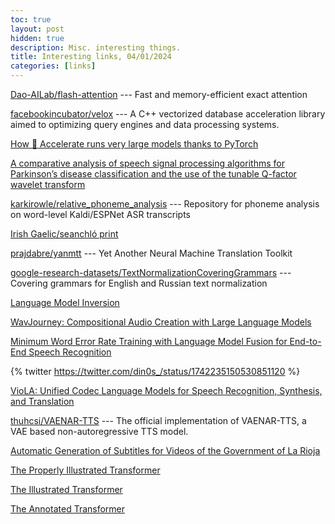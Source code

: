 ```yaml
---
toc: true
layout: post
hidden: true
description: Misc. interesting things.
title: Interesting links, 04/01/2024
categories: [links]
---
```


[Dao-AILab/flash-attention](https://github.com/Dao-AILab/flash-attention) --- Fast and memory-efficient exact attention

[facebookincubator/velox](https://github.com/facebookincubator/velox) --- A C++ vectorized database acceleration library aimed to optimizing query engines and data processing systems.

[How 🤗 Accelerate runs very large models thanks to PyTorch](https://huggingface.co/blog/accelerate-large-models)

[A comparative analysis of speech signal processing algorithms for Parkinson’s disease classification and the use of the tunable Q-factor wavelet transform](https://www.sciencedirect.com/science/article/pii/S1568494618305799)

[karkirowle/relative_phoneme_analysis](https://github.com/karkirowle/relative_phoneme_analysis) --- Repository for phoneme analysis on word-level Kaldi/ESPNet ASR transcripts

[Irish Gaelic/seanchló print](https://readcoop.eu/model/irish-gaelic-seanchlo-print/)

[prajdabre/yanmtt](https://github.com/prajdabre/yanmtt) --- Yet Another Neural Machine Translation Toolkit

[google-research-datasets/TextNormalizationCoveringGrammars](https://github.com/google-research-datasets/TextNormalizationCoveringGrammars) --- Covering grammars for English and Russian text normalization

[Language Model Inversion](https://arxiv.org/abs/2311.13647)

[WavJourney: Compositional Audio Creation with Large Language Models](https://arxiv.org/abs/2307.14335)

[Minimum Word Error Rate Training with Language Model Fusion for End-to-End Speech Recognition](https://arxiv.org/abs/2106.02302)

{% twitter https://twitter.com/din0s_/status/1742235150530851120 %}

[VioLA: Unified Codec Language Models for Speech Recognition, Synthesis, and Translation](https://arxiv.org/abs/2305.16107)

[thuhcsi/VAENAR-TTS](https://github.com/thuhcsi/VAENAR-TTS) --- The official implementation of VAENAR-TTS, a VAE based non-autoregressive TTS model.

[Automatic Generation of Subtitles for Videos of the Government of La Rioja](https://link.springer.com/chapter/10.1007/978-3-031-34020-8_30)

[The Properly Illustrated Transformer](https://aniruddhadeb.com/articles/2023/properly-illustrated-transformer.html)

[The Illustrated Transformer](https://jalammar.github.io/illustrated-transformer/)

[The Annotated Transformer](http://nlp.seas.harvard.edu/annotated-transformer/)


